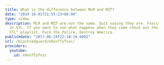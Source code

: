 ```yaml
---
title: What is the difference between MLM and MZT?
date: "2019-10-01T21:55:23+08:00"
type: video
description: MLM and MZT are not the same. Quit saying they are. Fascists don't belong
  in STL. If you want to see what happens when they come check out the "Battle of
  STL" playlist. Fuck the Police, Destroy America.
publishdate: "2017-06-24T22:18:19.000Z"
url: /blackredguard/e9xn7TyTnzc/
providers:
  youtube:
    id: e9xn7TyTnzc
---
```

